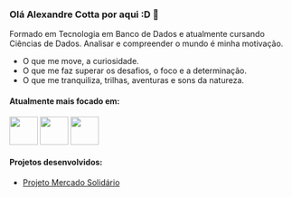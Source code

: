 ### Olá Alexandre Cotta por aqui :D 👋

Formado em Tecnologia em Banco de Dados e atualmente cursando Ciências de Dados. Analisar e compreender o mundo é minha motivação. 

- O que me move, a curiosidade.
- O que me faz superar os desafios, o foco e a determinação.
- O que me tranquiliza, trilhas, aventuras e sons da natureza.

#### Atualmente mais focado em:

<div style="display:inline">
  <img width='50' height='50' src="https://cdn.jsdelivr.net/gh/devicons/devicon/icons/python/python-original-wordmark.svg" />
  <img width='50' height='50' src="https://cdn.jsdelivr.net/gh/devicons/devicon/icons/pandas/pandas-original-wordmark.svg" />
  <img width='50' height='50' src="https://cdn.jsdelivr.net/gh/devicons/devicon/icons/numpy/numpy-original-wordmark.svg" />
</div>

#### Projetos desenvolvidos:
- <a href="https://github.com/alexcotta/MercadoSolidario"> Projeto Mercado Solidário </a>